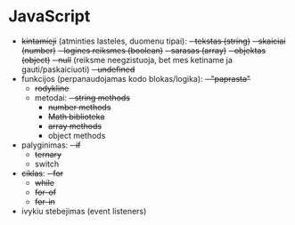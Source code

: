 # JavaScript

- ~~kintamieji~~ (atminties lasteles, duomenu tipai):
  ~~- tekstas (string)~~
  ~~- skaiciai (number)~~
  ~~- logines reiksmes (boolean)~~
  ~~- sarasas (array)~~
  ~~- objektas (object)~~
  ~~- null~~ (reiksme neegzistuoja, bet mes ketiname ja gauti/paskaiciuoti)
  ~~- undefined~~
- funkcijos (perpanaudojamas kodo blokas/logika):
  ~~- "paprasta"~~
  - ~~rodykline~~
  - metodai:
    ~~- string methods~~
    - ~~number methods~~
    - ~~Math biblioteka~~
    - ~~array methods~~
    - object methods
- palyginimas:
  ~~- if~~
  - ~~ternary~~
  - switch
- ~~ciklas~~:
  ~~- for~~
  - ~~while~~
  - ~~for-of~~
  - ~~for-in~~
- ivykiu stebejimas (event listeners)
